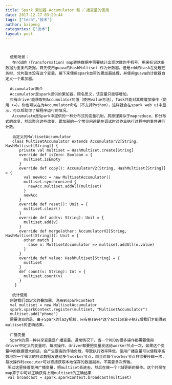```yaml
---
title: Spark 累加器 Accumulator 和 广播变量的使用
date: 2017-12-27 03:29:44
tags: ["tech","技术"]
author: baipeng
categories: ["技术"]
layout: post
---
```


#
 	  
	  使用场景：
	   在rdd的（Transformation）map转换数据中需要统计出现次数的手机号，用来标记这条数据为重复的数据。首先使用guava的HashMultiset 作为计数器。但是rdd的task在处理任务时，分片副本没有这个变量，接下来使用spark自带的累加器处理，并使用guava的计数器自定义一个累加器。
	   
	  Accumulator简介
	  Accumulator是spark提供的累加器，顾名思义，该变量只能够增加。 
	  只有driver能获取到Accumulator的值（使用value方法），Task只能对其做增加操作（使用 +=）。你也可以在为Accumulator命名（不支持Python），这样就会在spark web ui中显示，可以帮助你了解程序运行的情况。
	   Accumulato是Spark中提供的一种分布式的变量机制，其原理类似于mapreduce，即分布式的改变，然后聚合这些改变。累加器的一个常见用途是在调试时对作业执行过程中的事件进行计数。
	   
	   自定义的MultisetAccumulator
	   class MultisetAccumulator extends AccumulatorV2[String, HashMultiset[String]] {
		  private val multiset = HashMultiset.create[String]
		  override def isZero: Boolean = {
			multiset.isEmpty
		  }		
		  override def copy(): AccumulatorV2[String, HashMultiset[String]] = {
			val newAcc = new MultisetAccumulator()
			multiset.synchronized {
			  newAcc.multiset.addAll(multiset)
			}
			newAcc
		  }
		  override def reset(): Unit = {
			multiset.clear()
		  }
		  override def add(v: String): Unit = {
			multiset.add(v)
		  }
		  override def merge(other: AccumulatorV2[String, HashMultiset[String]]): Unit = {
			other match {
			  case o: MultisetAccumulator => multiset.addAll(o.value)
			}
		  }
		  override def value: HashMultiset[String] = {
			multiset
		  }
		  def count(v: String): Int = {
			multiset.count(v)
		  }
		}
		
	   统计使用
	  创建我们自定义的叠加器，注册到sparkContext
	  val multiset = new MultisetAccumulator
      spark.sparkContext.register(multiset, "MultisetAccumulator")
	  multiset.add("phone")
	  需要注意的是，由于Spark的lazy机制，只有在save*这个action算子执行后我们才能得到multiset的正确结果。
	  
	  广播变量
	  Spark的另一种共享变量是广播变量。通常情况下，当一个RDD的很多操作都需要使用driver中定义的变量时，每次操作，driver都要把变量发送给worker节点一次，如果这个变量中的数据很大的话，会产生很高的传输负载，导致执行效率降低。使用广播变量可以使程序高效地将一个很大的只读数据发送给多个worker节点，而且对每个worker节点只需要传输一次，每次操作时executor可以直接获取本地保存的数据副本，不需要多次传输。
	 所以这里接着使用广播变量，把multiset丢进去，然后在做一个rdd更新的操作。这个时候在map算子中可以正确获得上面multiset的正确结果
	 val broadcast = spark.sparkContext.broadcast(multiset)